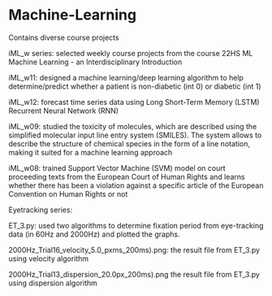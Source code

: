 # Machine-Learning
Contains diverse course projects


iML_w series:
selected weekly course projects from the course 22HS ML Machine Learning - an Interdisciplinary Introduction

iML_w11:
designed a machine learning/deep learning algorithm to help determine/predict whether a patient is non-diabetic (int 0) or diabetic (int 1)

iML_w12:
forecast time series data using Long Short-Term Memory (LSTM) Recurrent Neural Network (RNN)

iML_w09:
studied the toxicity of molecules, which are described using the simplified molecular input line entry system (SMILES). The system allows to describe the structure of chemical species in the form of a line notation, making it suited for a machine learning approach

iML_w08:
trained Support Vector Machine (SVM) model on court proceeding texts from the European Court of Human Rights and learns whether there has been a violation against a specific article of the European Convention on Human Rights or not

Eyetracking series:

ET_3.py:
used two algorithms to determine fixation period from eye-tracking data (in 60Hz and 2000Hz) and plotted the graphs.

2000Hz_Trial16_velocity_5.0_pxms_200ms).png:
the result file from ET_3.py using velocity algorithm

2000Hz_Trial13_dispersion_20.0px_200ms).png
the result file from ET_3.py using dispersion algorithm



